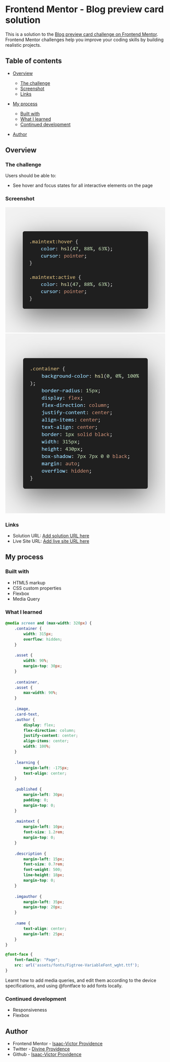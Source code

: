 # Frontend Mentor - Blog preview card solution

This is a solution to the [Blog preview card challenge on Frontend Mentor](https://www.frontendmentor.io/challenges/blog-preview-card-ckPaj01IcS). Frontend Mentor challenges help you improve your coding skills by building realistic projects. 

## Table of contents

- [Overview](#overview)
  - [The challenge](#the-challenge)
  - [Screenshot](#screenshot)
  - [Links](#links)
- [My process](#my-process)
  - [Built with](#built-with)
  - [What I learned](#what-i-learned)
  - [Continued development](#continued-development)

- [Author](#author)


## Overview

### The challenge

Users should be able to:

- See hover and focus states for all interactive elements on the page

### Screenshot

![Hover and Focus State](assets/images/code.png)
![Container Box Shadow](assets/images/code2.png)

### Links

- Solution URL: [Add solution URL here](https://your-solution-url.com)
- Live Site URL: [Add live site URL here](https://your-live-site-url.com)

## My process

### Built with

- HTML5 markup
- CSS custom properties
- Flexbox
- Media Query

### What I learned

```css
@media screen and (max-width: 320px) {
    .container {
        width: 315px;
        overflow: hidden;
    }

    .asset {
        width: 90%;
        margin-top: 30px;
    }

    .container,
    .asset {
        max-width: 90%;
    }

    .image,
    .card-text,
    .author {
        display: flex;
        flex-direction: column;
        justify-content: center;
        align-items: center;
        width: 100%;
    }

    .learning {
        margin-left: -175px;
        text-align: center;
    }

    .published {
        margin-left: 30px;
        padding: 0;
        margin-top: 0;
    }

    .maintext {
        margin-left: 10px;
        font-size: 1.2rem;
        margin-top: 0;
    }

    .description {
        margin-left: 15px;
        font-size: 0.7rem;
        font-weight: 500;
        line-height: 18px;
        margin-top: 0;
    }

    .imgauthor {
        margin-left: 35px;
        margin-top: 20px;
    }

    .name {
        text-align: center;
        margin-left: 25px;
    }
}

```

```css
@font-face {
    font-family: "Page";
    src: url('assets/fonts/Figtree-VariableFont_wght.ttf');
}
```
Learnt how to add media queries, and edit them according to the device specifications, and using @fontface to add fonts locally.


### Continued development

- Responsiveness
- Flexbox


## Author

- Frontend Mentor - [Isaac-Victor Providence](https://www.frontendmentor.io/profile/Emoji123-s)
- Twitter - [Divine Providence](https://twitter.com/p_r_o_v_i_dence)
- Github - [Isaac-Victor Providence](https://github.com/Emoji123-s)